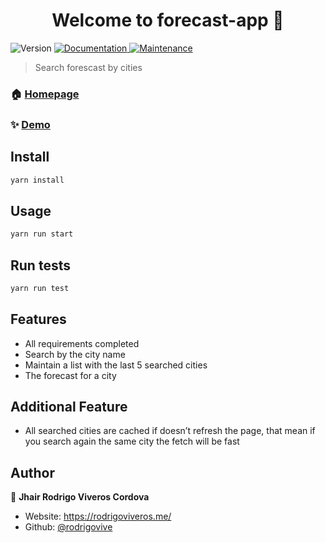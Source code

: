 <h1 align="center">Welcome to forecast-app 👋</h1>
<p>
  <img alt="Version" src="https://img.shields.io/badge/version-0.1.0-blue.svg?cacheSeconds=2592000" />
  <a href="https://github.com/rodrigovive/forecast-app#readme" target="_blank">
    <img alt="Documentation" src="https://img.shields.io/badge/documentation-yes-brightgreen.svg" />
  </a>
  <a href="https://github.com/rodrigovive/forecast-app/graphs/commit-activity" target="_blank">
    <img alt="Maintenance" src="https://img.shields.io/badge/Maintained%3F-yes-green.svg" />
  </a>
</p>

> Search forescast by cities

### 🏠 [Homepage](https://github.com/rodrigovive/forecast-app)

### ✨ [Demo](https://jolly-sammet-2a63e4.netlify.app/)

## Install

```sh
yarn install
```

## Usage

```sh
yarn run start
```

## Run tests

```sh
yarn run test
```

## Features

- All requirements completed
- Search by the city name
- Maintain a list with the last 5 searched cities
- The forecast for a city

## Additional Feature

- All searched cities are cached if doesn’t refresh the page, that mean if you search again the same city the fetch will be fast

## Author

👤 **Jhair Rodrigo Viveros Cordova**

- Website: https://rodrigoviveros.me/
- Github: [@rodrigovive](https://github.com/rodrigovive)
